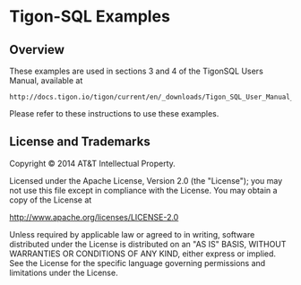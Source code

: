 # Tigon-SQL Examples

## Overview

These examples are used in sections 3 and 4 of the TigonSQL Users Manual, available at

    http://docs.tigon.io/tigon/current/en/_downloads/Tigon_SQL_User_Manual_2014_v4.pdf

Please refer to these instructions to use these examples.

## License and Trademarks

Copyright © 2014 AT&T Intellectual Property.

Licensed under the Apache License, Version 2.0 (the "License"); you may not
use this file except in compliance with the License. You may obtain a copy of
the License at

http://www.apache.org/licenses/LICENSE-2.0

Unless required by applicable law or agreed to in writing, software
distributed under the License is distributed on an "AS IS" BASIS, WITHOUT
WARRANTIES OR CONDITIONS OF ANY KIND, either express or implied. See the
License for the specific language governing permissions and limitations under
the License.
